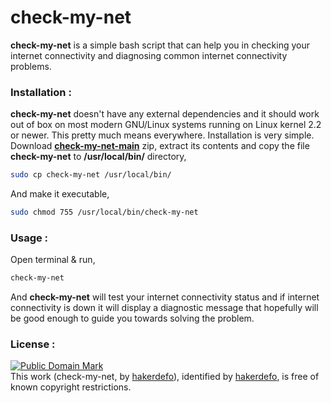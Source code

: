 # check-my-net

**check-my-net** is a simple bash script that can help you in checking your internet connectivity and diagnosing common internet connectivity problems.  

### Installation :

**check-my-net** doesn't have any external dependencies and it should work out of box on most modern GNU/Linux systems running on Linux kernel 2.2 or newer. This pretty much means everywhere. Installation is very simple. Download **[check-my-net-main]** zip, extract its contents and copy the file **check-my-net** to **/usr/local/bin/** directory,
```sh
sudo cp check-my-net /usr/local/bin/
```
And make it executable,
```sh
sudo chmod 755 /usr/local/bin/check-my-net
```  

### Usage :

Open terminal & run,
```sh
check-my-net
```  
And **check-my-net** will test your internet connectivity status and if internet connectivity is down it will display a diagnostic message that hopefully will be good enough to guide you towards solving the problem.  

### License :

[![Public Domain Mark](http://i.creativecommons.org/p/mark/1.0/88x31.png)](http://creativecommons.org/publicdomain/mark/1.0/)  
This work (<span property="dct:title">check-my-net</span>, by [<span property="dct:title">hakerdefo</span>](https://github.com/hakerdefo/check-my-net)), identified by [<span property="dct:title">hakerdefo</span>](https://hakerdefo.github.io), is free of known copyright restrictions.  

[check-my-net-main]:https://github.com/hakerdefo/check-my-net/archive/refs/heads/main.zip  

